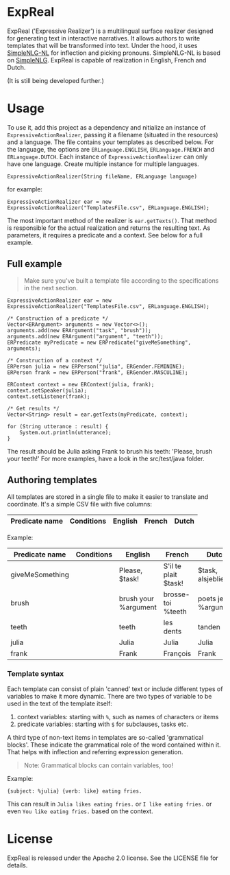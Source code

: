 # ExpReal

ExpReal ('Expressive Realizer') is a multilingual surface realizer designed for generating text in interactive narratives. It allows authors to write templates that will be transformed into text. Under the hood, it uses [SimpleNLG-NL](https://github.com/rfdj/SimpleNLG-NL) for inflection and picking pronouns. SimpleNLG-NL is based on [SimpleNLG](https://github.com/simplenlg/simplenlg). ExpReal is capable of realization in English, French and Dutch.

(It is still being developed further.)

# Usage
To use it, add this project as a dependency and nitialize an instance of `ExpressiveActionRealizer`, passing it a filename (situated in the resources) and a language. The file contains your templates as described below. For the language, the options are `ERLanguage.ENGLISH`, `ERLanguage.FRENCH` and `ERLanguage.DUTCH`. Each instance of `ExpressiveActionRealizer` can only have one language. Create multiple instance for multiple languages.

```
ExpressiveActionRealizer(String fileName, ERLanguage language)
```
for example:
```
ExpressiveActionRealizer ear = new ExpressiveActionRealizer("TemplatesFile.csv", ERLanguage.ENGLISH);
```

The most important method of the realizer is `ear.getTexts()`. That method is responsible for the actual realization and returns the resulting text. As parameters, it requires a predicate and a context. See below for a full example.

## Full example
> Make sure you've built a template file according to the specifications in the next section.
```
ExpressiveActionRealizer ear = new ExpressiveActionRealizer("TemplatesFile.csv", ERLanguage.ENGLISH);

/* Construction of a predicate */
Vector<ERArgument> arguments = new Vector<>();
arguments.add(new ERArgument("task", "brush"));
arguments.add(new ERArgument("argument", "teeth"));
ERPredicate myPredicate = new ERPredicate("giveMeSomething", arguments);

/* Construction of a context */
ERPerson julia = new ERPerson("julia", ERGender.FEMININE);
ERPerson frank = new ERPerson("frank", ERGender.MASCULINE);

ERContext context = new ERContext(julia, frank);
context.setSpeaker(julia);
context.setListener(frank);

/* Get results */
Vector<String> result = ear.getTexts(myPredicate, context);

for (String utterance : result) {
    System.out.println(utterance);
}
```
The result should be Julia asking Frank to brush his teeth: 'Please, brush your teeth!'
For more examples, have a look in the src/test/java folder.

## Authoring templates
All templates are stored in a single file to make it easier to translate and coordinate. It's a simple CSV file with five columns:

| Predicate name | Conditions | English | French | Dutch|
|---|---|---|---|---|

Example:


| Predicate name | Conditions | English | French | Dutch|
|---|---|---|---|---|
|giveMeSomething| |Please, $task!|S'il te plait $task!| $task, alsjeblieft!|
|brush| |brush your %argument|brosse-toi %teeth|poets je %argument|
|teeth| |teeth|les dents|tanden|
|julia| |Julia|Julia|Julia|
|frank| |Frank|François|Frank|

### Template syntax
Each template can consist of plain 'canned' text or include different types of variables to make it more dynamic. There are two types of variable to be used in the text of the template itself:
1. context variables: starting with `%`, such as names of characters or items 
1. predicate variables: starting with `$` for subclauses, tasks etc.

A third type of non-text items in templates are so-called 'grammatical blocks'. These indicate the grammatical role of the word contained within it. That helps with inflection and referring expression generation.

> Note: Grammatical blocks can contain variables, too!

Example:

```
{subject: %julia} {verb: like} eating fries.
``` 

This can result in `Julia likes eating fries.` or `I like eating fries.` or even `You like eating fries.` based on the context.

# License
ExpReal is released under the Apache 2.0 license. See the LICENSE file for details.



